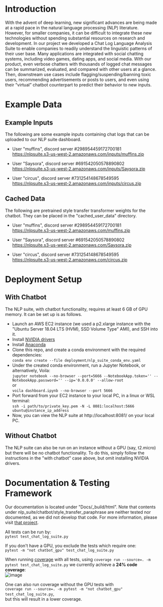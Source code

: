 # Introduction

With the advent of deep learning, new significant advances are being made at a rapid pace in the natural language processing (NLP) literature. However, for smaller companies, it can be difficult to integrate these new technologies without spending substantial resources on research and development. In our project we developed a Chat Log Language Analysis Suite to enable companies to readily understand the linguistic patterns of their user base. Many applications are integrated with social chatting systems, including video games, dating apps, and social media. With our product, even verbose chatters with thousands of logged chat messages can be summarized, evaluated, and compared with other users at a glance. Then, downstream use cases include flagging/suspending/banning toxic users, recommending advertisements or posts to users, and even using their “virtual” chatbot counterpart to predict their behavior to new inputs. 


# Example Data

## Example Inputs 
The following are some example inputs containing chat logs that can be uploaded to our NLP suite dashboard.

* User "muffins", discord server #298954459172700181 \
https://nlpsuite.s3-us-west-2.amazonaws.com/inputs/muffins.zip

* User "Saysora", discord server #691542050578890802 \
https://nlpsuite.s3-us-west-2.amazonaws.com/inputs/Saysora.zip

* User "circus", discord server #731254148678549595 \
https://nlpsuite.s3-us-west-2.amazonaws.com/inputs/circus.zip

## Cached Data
The following are pretrained style transfer transformer weights for the chatbot. They can be placed in the "cached_user_data" directory.

* User "muffins", discord server #298954459172700181 \
https://nlpsuite.s3-us-west-2.amazonaws.com/muffins.zip

* User "Saysora", discord server #691542050578890802 \
https://nlpsuite.s3-us-west-2.amazonaws.com/Saysora.zip

* User "circus", discord server #731254148678549595 \
https://nlpsuite.s3-us-west-2.amazonaws.com/circus.zip

# Deployment Setup

## With Chatbot
The NLP suite, with chatbot functionality, requires at least 6 GB of GPU memory. It can be set up is as follows.
* Launch an AWS EC2 instance (we used a p2.xlarge instance with the "Ubuntu Server 18.04 LTS (HVM), SSD Volume Type" AMI), and SSH into it.
* Install [NVIDIA drivers](https://docs.nvidia.com/datacenter/tesla/tesla-installation-notes/index.html)
* Install [Anaconda](https://docs.conda.io/projects/conda/en/latest/user-guide/install/linux.html)
* Clone this repo, and create a conda environment with the required dependencies: \
`conda env create --file deployment/nlp_suite_conda_env.yaml`
* Under the created conda environment, run a Jupyter Notebook, or alternatively, Voila: \
`jupyter notebook --no-browser --port=5666 --NotebookApp.token='' --NotebookApp.password='' --ip='0.0.0.0' --allow-root` \
or \
`voila dashboard.ipynb --no-browser --port 5666`
* Port forward from your EC2 instance to your local PC, in a linux or WSL terminal: \
`ssh -i path/to/private_key.pem -N -L 8081:localhost:5666 ubuntu@instance_ip_address`
* Now, you can view the NLP suite at http://localhost:8081/ on your local PC.

## Without Chatbot
The NLP suite can also be run on an instance without a GPU (say, t2.micro) but there will be no chatbot functionality. To do this, simply follow the instructions in the "with chatbot" case above, but omit installing NVIDIA drivers. 


# Documentation & Testing Framework

Our documentation is located under "Docs/_build/html". Note that contents under nlp_suite/chatbot/style_transfer_paraphrase are neither tested nor documented, as we did not develop that code. For more information, please visit [that project](https://github.com/martiansideofthemoon/style-transfer-paraphrase).

All tests can be run by: \
`pytest test_chat_log_suite.py`

If you don't have a GPU, you exclude the tests which require one: \
`pytest -m "not chatbot_gpu" test_chat_log_suite.py`

When running [coverage](https://github.com/nedbat/coveragepy) with all tests, using `coverage run --source=. -m pytest test_chat_log_suite.py` we currently achieve a **24% code coverage**: \
![image](https://user-images.githubusercontent.com/20059131/120935869-a5edb300-c6b9-11eb-8e1d-2256fc9ddb60.png)

One can also run coverage without the GPU tests with \
`coverage run --source=. -m pytest -m "not chatbot_gpu" test_chat_log_suite.py`, \
but this will result in a lower coverage.
